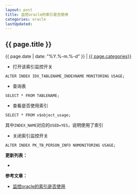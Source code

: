```yaml
---
layout: post
title: 监控oracle的索引是否使用
categories: oracle
lastUpdated: 
---
```


## {{ page.title }}

{{ page.date | date: "%Y.%-m.%-d" }} | <a href="/archive#{{ page.categories }}">{{ page.categories}}</a>


* 打开该索引监控开关

```
ALTER INDEX IDX_TABLENAME_INDEXNAME MONITORING USAGE;
```

* 查询表

```
SELECT * FROM TABLENAME;
```

* 查看是否使用索引

```
SELECT * FROM v$object_usage;  
```
其中`INDEX_NAME`对应的`USED=YES`，说明使用了索引

* 关闭索引监控开关

```
ALTER INDEX PK_TB_PERSON_INFO NOMONITORING USAGE;
```

**更新列表：**

*



**参考文章：**

* [监控oracle的索引是否使用][1]

[1]: http://www.360doc.com/content/12/0815/10/10452849_230265321.shtml
